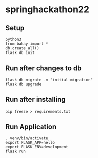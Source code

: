 # springhackathon22


## Setup 
```
python3
from bahay import *
db.create_all()
flask db init
```

## Run after changes to db
```
flask db migrate -m "initial migration"
flask db upgrade
```


## Run after installing
```
pip freeze > requirements.txt
```

## Run Application
```
. venv/bin/activate
export FLASK_APP=hello
export FLASK_ENV=development
flask run
```